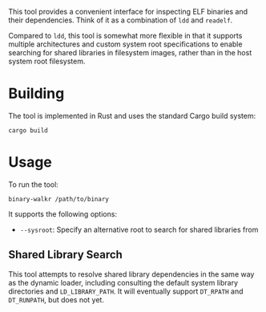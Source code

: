 This tool provides a convenient interface for inspecting ELF binaries and their dependencies. Think of it as a combination of `ldd` and `readelf`.

Compared to `ldd`, this tool is somewhat more flexible in that it supports multiple architectures and custom system root specifications to enable searching for shared libraries in filesystem images, rather than in the host system root filesystem.

# Building

The tool is implemented in Rust and uses the standard Cargo build system:

```
cargo build
```

# Usage

To run the tool:

```
binary-walkr /path/to/binary
```

It supports the following options:

- `--sysroot`: Specify an alternative root to search for shared libraries from

## Shared Library Search

This tool attempts to resolve shared library dependencies in the same way as the dynamic loader, including consulting the default system library directories and `LD_LIBRARY_PATH`. It will eventually support `DT_RPATH` and `DT_RUNPATH`, but does not yet.
